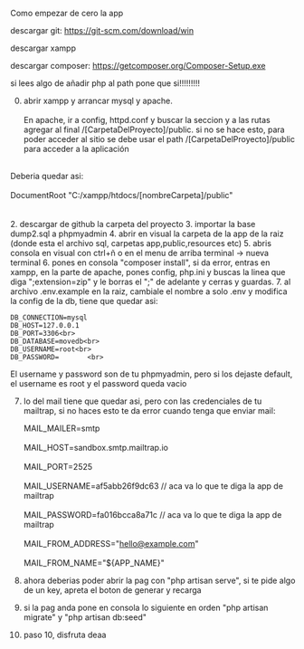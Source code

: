 Como empezar de cero la app

descargar git: https://git-scm.com/download/win

descargar xampp

descargar composer: https://getcomposer.org/Composer-Setup.exe

si lees algo de añadir php al path pone que si!!!!!!!!!

0. abrir xampp y arrancar mysql y apache.
<br><br>
En apache, ir a config, httpd.conf y buscar la seccion <documentRoot> y a las rutas agregar al final /[CarpetaDelProyecto]/public. si no se hace esto, para poder acceder al sitio se debe usar el path /[CarpetaDelProyecto]/public para acceder a la aplicación
<br>
Deberia quedar asi: <br><br>
DocumentRoot "C:/xampp/htdocs/[nombreCarpeta]/public"<br>
<Directory "C:/xampp/htdocs/[nombreCarpeta]/public"><br><br>
2. descargar de github la carpeta del proyecto
3. importar la base dump2.sql a phpmyadmin
4. abrir en visual la carpeta de la app de la raiz (donde esta el archivo sql, carpetas app,public,resources etc)
5. abris consola en visual con ctrl+ñ o en el menu de arriba terminal -> nueva terminal
6. pones en consola "composer install", si da error, entras en xampp, en la parte de apache, pones config, php.ini y buscas la linea que diga ";extension=zip" y le borras el ";" de adelante y cerras y guardas.
7. al archivo .env.example en la raiz, cambiale el nombre a solo .env y modifica la config de la db, tiene que quedar asi:
    
    DB_CONNECTION=mysql 
    DB_HOST=127.0.0.1 
    DB_PORT=3306<br>  
    DB_DATABASE=movedb<br>  
    DB_USERNAME=root<br>  
    DB_PASSWORD=       <br>  
    
El username y password son de tu phpmyadmin, pero si los dejaste default, el username es root y el password queda vacio 

7. lo del mail tiene que quedar asi, pero con las credenciales de tu mailtrap, si no haces esto te da error cuando
tenga que enviar mail:
 
    MAIL_MAILER=smtp
   <br>  
    MAIL_HOST=sandbox.smtp.mailtrap.io
   <br>  
    MAIL_PORT=2525
   <br>  
    MAIL_USERNAME=af5abb26f9dc63   // aca va lo que te diga la app de mailtrap
   <br>  
    MAIL_PASSWORD=fa016bcca8a71c   // aca va lo que te diga la app de mailtrap
   <br>  
    MAIL_FROM_ADDRESS="hello@example.com"
   <br>  
    MAIL_FROM_NAME="${APP_NAME}"<br>  

9. ahora deberias poder abrir la pag con "php artisan serve", si te pide algo de un key, apreta el boton de generar y recarga

10. si la pag anda pone en consola lo siguiente en orden
    "php artisan migrate" y "php artisan db:seed"

11. paso 10, disfruta deaa
